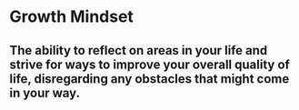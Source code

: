  # Growth Mindset #

  ## The ability to reflect on areas in your life and strive for ways to improve your overall quality of life, disregarding any obstacles that might come in your way. ## 